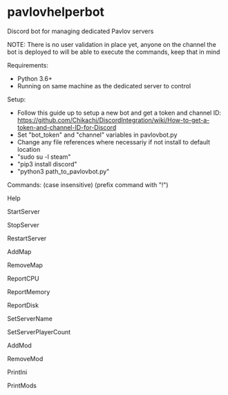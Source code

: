 # pavlovhelperbot
Discord bot for managing dedicated Pavlov servers

NOTE:  There is no user validation in place yet, anyone on the channel the bot is deployed to will be able to execute the commands, keep that in mind

Requirements:
- Python 3.6+
- Running on same machine as the dedicated server to control

Setup:
- Follow this guide up to setup a new bot and get a token and channel ID:
https://github.com/Chikachi/DiscordIntegration/wiki/How-to-get-a-token-and-channel-ID-for-Discord
- Set "bot_token" and "channel" variables in pavlovbot.py
- Change any file references where necessariy if not install to default location
- "sudo su -l steam"
- "pip3 install discord"
- "python3 path_to_pavlovbot.py"

Commands: (case insensitive) (prefix command with "!")

Help

StartServer

StopServer

RestartServer

AddMap <UGC NUMBER> <GAMEMODE>
  
RemoveMap <UGC>

ReportCPU

ReportMemory

ReportDisk

SetServerName <NAME>
  
SetServerPlayerCount <NUMBER>

AddMod <STEAM ID>
  
RemoveMod <STEAM ID>
  
PrintIni

PrintMods
